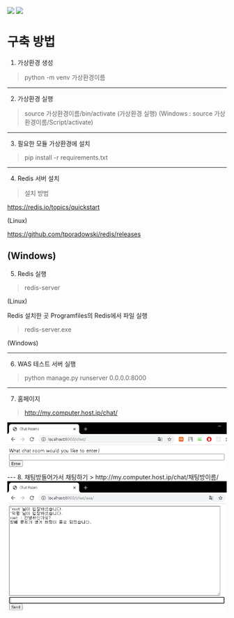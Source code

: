 <code><img src="https://img.shields.io/badge/django%20-%23092E20.svg?&style=for-the-badge&logo=django&logoColor=white"/></code>
<code><img src="https://img.shields.io/badge/redis%20-%23CC342D.svg?&style=for-the-badge&logo=redis&logoColor=white"/></code>

# 구축 방법

1. 가상환경 생성
> python -m venv 가상환경이름
---
2. 가상환경 실행
> source 가상환경이름/bin/activate (가상환경 실행)
(Windows : source 가상환경이름/Script/activate)
---
3. 필요한 모듈 가상환경에 설치 
> pip install -r requirements.txt
---
4. Redis 서버 설치
> 설치 방법

https://redis.io/topics/quickstart

(Linux)

https://github.com/tporadowski/redis/releases

(Windows)
---
5. Redis 실행
> redis-server

(Linux)

Redis 설치한 곳 Programfiles의 Redis에서 파일 실행

> redis-server.exe

(Windows)

---

6. WAS 테스트 서버 실행
> python manage.py runserver 0.0.0.0:8000
---
7. 홈페이지
> http://my.computer.host.ip/chat/

<img alt="outside" src="https://github.com/cwadven/django_chatting_websocket/blob/master/assets/chat_room.PNG" />
---
8. 채팅방들어가서 채팅하기
> http://my.computer.host.ip/chat/채팅방이름/

<img alt="inside" src="https://github.com/cwadven/django_chatting_websocket/blob/master/assets/chat_home.PNG" />